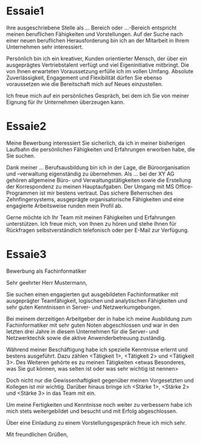 # Essaie1

Ihre ausgeschriebene Stelle als ... Bereich oder ...-Bereich entspricht meinen beruflichen Fähigkeiten und Vorstellungen. Auf der Suche nach einer neuen beruflichen Herausforderung bin ich an der Mitarbeit in Ihrem Unternehmen sehr interessiert.

Persönlich bin ich ein kreativer, Kunden orientierter Mensch, der über ein ausgeprägtes Vertriebstalent verfügt und viel Eigeninitiative mitbringt. Die von Ihnen erwarteten Voraussetzung erfülle ich im vollen Umfang. Absolute Zuverlässigkeit, Engagement und Flexibilität dürfen Sie ebenso voraussetzen wie die Bereitschaft mich auf Neues einzustellen.

Ich freue mich auf ein persönliches Gespräch, bei dem ich Sie von meiner Eignung für Ihr Unternehmen überzeugen kann.

# Essaie2

Meine Bewerbung interessiert Sie sicherlich, da ich in meiner bisherigen Laufbahn die persönlichen Fähigkeiten und Erfahrungen erworben habe, die Sie suchen.

Dank meiner ... Berufsausbildung bin ich in der Lage, die Büroorganisation und –verwaltung eigenständig zu übernehmen. Als ... bei der XY AG gehören allgemeine Büro- und Verwaltungstätigkeiten sowie die Erstellung der Korrespondenz zu meinen Hauptaufgaben. Der Umgang mit MS Office-Programmen ist mir bestens vertraut. Das sichere Beherrschen des Zehnfingersystems, ausgeprägte organisatorische Fähigkeiten und eine engagierte Arbeitsweise runden mein Profil ab.

Gerne möchte ich Ihr Team mit meinen Fähigkeiten und Erfahrungen unterstützen. Ich freue mich, von Ihnen zu hören und stehe Ihnen für Rückfragen selbstverständlich telefonisch oder per E-Mail zur Verfügung.

# Essaie3

Bewerbung als Fachinformatiker <Schwerpunkt>

Sehr geehrter Herr Mustermann,

Sie suchen einen engagierten gut ausgebildeten Fachinformatiker mit ausgeprägter Teamfähigkeit, logischen und analytischen Fähigkeiten und sehr guten Kenntnissen in Server- und Netzwerkumgebungen.

Bei meinem derzeitigen Arbeitgeber der <Firma> in <Ort> habe ich meine Ausbildung zum Fachinformatiker mit sehr guten Noten abgeschlossen und war in den letzten drei Jahre in diesem Unternehmen für die Server-  und Netzwerktechik sowie die aktive Anwenderbetreuung zuständig.

Während meiner Beschäftigung habe ich spezielle Kenntnisse erlernt und bestens ausgeführt. Dazu zählen <Tätigkeit 1>, <Tätigkeit 2> und <Tätigkeit 3>. Des Weiteren gehörte es zu meinen Tätigkeiten <etwas Besonderes, was Sie gut können, was selten ist oder was sehr wichtig ist nennen>

Doch nicht nur die Gewissenhaftigkeit gegenüber meinen Vorgesetzten und Kollegen ist mir wichtig. Darüber hinaus bringe ich <Stärke 1>, <Stärke 2> und <Stärke 3> in das Team mit ein.

Um meine Fertigkeiten und Kenntnisse noch weiter zu verbessern habe ich mich stets weitergebildet und <berufsspezifische Seminare> besucht und mit Erfolg abgeschlossen.

Über eine Einladung zu einem Vorstellungsgespräch freue ich mich sehr.

Mit freundlichen Grüßen,
